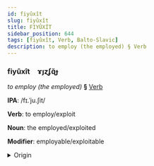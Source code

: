 ```yaml
---
id: fiyûxît
slug: fiyûxît
title: FIYÛXÎT
sidebar_position: 644
tags: [fiyûxît, Verb, Balto-Slavic]
description: to employ (the employed) § Verb
---
```


### fiyûxît&emsp;<span kind="abugida">ɤȷɀʄɋ̆ɟ</span>

*to employ (the employed)* **§** [Verb](../../tags/Verb)

**IPA**: /fɪ.ˈju.ʃit/

**Verb**: to employ/exploit

**Noun**: the employed/exploited

**Modifier**: employable/exploitable

<details>
    <summary>Origin</summary>
    Czech využít [ˈvɪjuʒiːt]<br/>
    <em>Balto-Slavic Language Family</em>
</details>